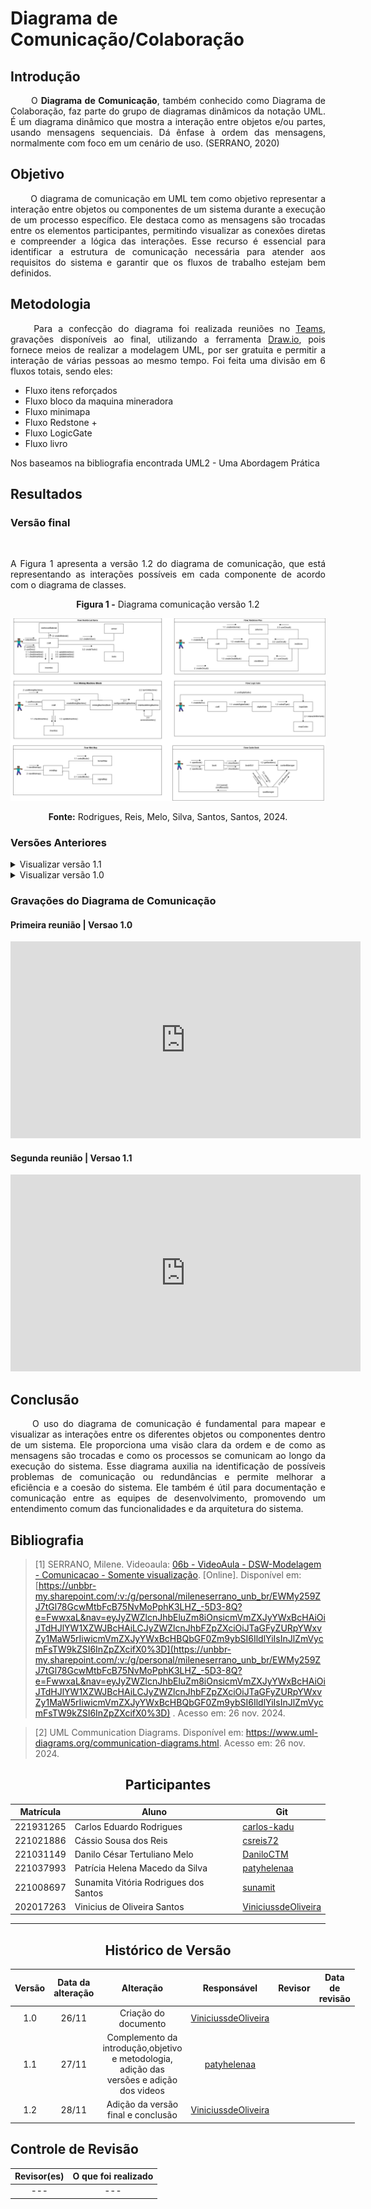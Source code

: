 # Diagrama de Comunicação/Colaboração

## Introdução 
<!--  
- *Apresente o tema do projeto ou estudo;*
- *Busque trazer referências no decorrer do texto;*
- Destaque a relevância do diagrama ou abordagem para a área de aplicação.
- Mencione brevemente os principais aspectos que serão abordados no documento.
-->

<div align="justify">
&emsp;&emsp;
O <b>Diagrama de Comunicação</b>, também conhecido como Diagrama de Colaboração, faz parte do grupo de diagramas dinâmicos da notação UML. É um diagrama dinâmico que mostra a interação entre objetos e/ou partes, usando mensagens sequenciais. Dá ênfase à ordem das mensagens, normalmente com foco em um cenário de uso. (SERRANO, 2020)
 
</div>

## Objetivo
<!--  
- *Declare o que se pretende alcançar com o diagrama em projetos no geral; Busque referenciar!*
- *Declare o que se pretende alcançar com o diagrama para equipe neste contexto;*
- *Destaque os resultados esperados, como soluções para problemas, melhorias no entendimento ou suporte à tomada de decisões.*
-->

<div align="justify">
&emsp;&emsp;
O diagrama de comunicação em UML tem como objetivo representar a interação entre objetos ou componentes de um sistema durante a execução de um processo específico. Ele destaca como as mensagens são trocadas entre os elementos participantes, permitindo visualizar as conexões diretas e compreender a lógica das interações. Esse recurso é essencial para identificar a estrutura de comunicação necessária para atender aos requisitos do sistema e garantir que os fluxos de trabalho estejam bem definidos.
</div>

## Metodologia
<!--  
- *Explique o processo utilizado para desenvolver o trabalho. COMO foi feito?*
- *Descreva as ferramentas, técnicas ou referências utilizadas na construção do diagrama ou solução. Se houver alguma ferramenta específica determinada pela professora, a sugestão é usá-la sendo em qualquer etapa do processo. Podem começar com uma ferramenta que já são familiarizados e depois explorar outras ferramentas.*
- Se desejarem, podem citar os desafios encontrados seguindo a metodologia, propostas de melhoria, etc.
-->

<div align="justify">
&emsp;&emsp;
Para a confecção do diagrama foi realizada reuniões no <a href="https://teams.microsoft.com/">Teams</a>, gravações disponíveis ao final, utilizando a ferramenta <a href="https://app.diagrams.net">Draw.io</a>, pois fornece meios de realizar a modelagem UML, por ser gratuita e permitir a interação de várias pessoas ao mesmo tempo.
Foi feita uma divisão em 6 fluxos totais, sendo eles:

- Fluxo itens reforçados
- Fluxo bloco da maquina mineradora
- Fluxo minimapa
- Fluxo Redstone +
- Fluxo LogicGate
- Fluxo livro

Nos baseamos na bibliografia encontrada UML2 - Uma Abordagem Prática

</div>

## Resultados
<!--  
- *Apresente o produto final, como o diagrama ou solução desenvolvida.* 
- *Desenvolva ao menos um parágrafo referenciando a figura*
- *Adicione "Figura 1 - Título da Figura/Quadro/Tabela" acima e "Fonte: " abaixo dela*
- Destaque os pontos principais ou insights obtidos durante o processo.
- *APRESENTE AS VERSÕES DO DIAGRAMA!! Podem usar o formato abaixo para poluir menos a página*
-->
### Versão final

<div align="justify">

&emsp;&emsp;

A Figura 1 apresenta a versão 1.2 do diagrama de comunicação, que está representando as interações possíveis em cada componente de acordo com o diagrama de classes.

<center><b>Figura 1 -</b> Diagrama comunicação versão 1.2</center>

![Versao 1.0](https://raw.githubusercontent.com/UnBArqDsw2024-2/2024.2_G1_Logic_Thinkering_Entrega_02/refs/heads/main/assets/DiagramaComunicacao/comunicacaoV3.png)

<center><b>Fonte:</b> Rodrigues, Reis, Melo, Silva, Santos, Santos, 2024.</center>

</div>

### Versões Anteriores

<details>
<summary>Visualizar versão 1.1</summary>

### Versão 1.1

<!-- Aqui documente as mudanças de uma versão para a outra -->
A Figura 2 apresenta a versão 1.1 do diagrama de comunicação.

<center><b>Figura 2 -</b> Diagrama comunicação versão 1.1</center>

![Versao 1.1](https://raw.githubusercontent.com/UnBArqDsw2024-2/2024.2_G1_Logic_Thinkering_Entrega_02/refs/heads/main/assets/DiagramaComunicacao/DiagramaComunicacaoV2.png)

<center><b>Fonte:</b> Rodrigues, Melo, Silva 2024.</center>

</details>


<details>
<summary>Visualizar versão 1.0</summary>

### Versão 1.0

<!-- Aqui documente as mudanças de uma versão para a outra -->
A Figura 3 apresenta a versão 1.0 do diagrama de comunicação.

<center><b>Figura 3 -</b> Diagrama comunicação versão 1.0</center>

![Versao 1.0](https://raw.githubusercontent.com/UnBArqDsw2024-2/2024.2_G1_Logic_Thinkering_Entrega_02/refs/heads/main/assets/DiagramaComunicacao/DiagramaComunicacaoV1.png)

<center><b>Fonte:</b> Rodrigues, Reis, Melo, Silva, Santos, Santos, 2024.</center>

</details>


### Gravações do Diagrama de Comunicação

#### Primeira reunião | Versao 1.0 
<iframe width="560" height="315" src="https://www.youtube.com/embed/e51ww0hznWE?si=GYKQxkJgj7HfDFNK" title="YouTube video player" frameborder="0" allow="accelerometer; autoplay; clipboard-write; encrypted-media; gyroscope; picture-in-picture; web-share" referrerpolicy="strict-origin-when-cross-origin" allowfullscreen></iframe>

#### Segunda reunião | Versao 1.1
<iframe width="560" height="315" src="https://www.youtube.com/embed/lCqaTQR7EwQ?si=XqObCQ6m8y8M7Wyr" title="YouTube video player" frameborder="0" allow="accelerometer; autoplay; clipboard-write; encrypted-media; gyroscope; picture-in-picture; web-share" referrerpolicy="strict-origin-when-cross-origin" allowfullscreen></iframe>


## Conclusão
<!--  
-   *Resuma os pontos principais do trabalho.*
-   *Avalie se os objetivos foram alcançados e o impacto do trabalho.*
-   *Apresente perspectivas para melhorias ou trabalhos futuros.*
-->

<div align="justify">
&emsp;&emsp;
O uso do diagrama de comunicação é fundamental para mapear e visualizar as interações entre os diferentes objetos ou componentes dentro de um sistema. Ele proporciona uma visão clara da ordem e de como as mensagens são trocadas e como os processos se comunicam ao longo da execução do sistema. Esse diagrama auxilia na identificação de possíveis problemas de comunicação ou redundâncias e permite melhorar a eficiência e a coesão do sistema. Ele também é útil para documentação e comunicação entre as equipes de desenvolvimento, promovendo um entendimento comum das funcionalidades e da arquitetura do sistema.
</div>

## Bibliografia 

<!-- - *Altere!*-->

> [1] SERRANO, Milene. Videoaula: [06b - VideoAula - DSW-Modelagem - Comunicacao - Somente visualização](https://unbbr-my.sharepoint.com/:v:/g/personal/mileneserrano_unb_br/EWMy259ZJ7tGl78GcwMtbFcB75NvMoPphK3LHZ_-5D3-8Q?e=FwwxaL&nav=eyJyZWZlcnJhbEluZm8iOnsicmVmZXJyYWxBcHAiOiJTdHJlYW1XZWJBcHAiLCJyZWZlcnJhbFZpZXciOiJTaGFyZURpYWxvZy1MaW5rIiwicmVmZXJyYWxBcHBQbGF0Zm9ybSI6IldlYiIsInJlZmVycmFsTW9kZSI6InZpZXcifX0%3D). [Online]. Disponível em: [https://unbbr-my.sharepoint.com/:v:/g/personal/mileneserrano_unb_br/EWMy259ZJ7tGl78GcwMtbFcB75NvMoPphK3LHZ_-5D3-8Q?e=FwwxaL&nav=eyJyZWZlcnJhbEluZm8iOnsicmVmZXJyYWxBcHAiOiJTdHJlYW1XZWJBcHAiLCJyZWZlcnJhbFZpZXciOiJTaGFyZURpYWxvZy1MaW5rIiwicmVmZXJyYWxBcHBQbGF0Zm9ybSI6IldlYiIsInJlZmVycmFsTW9kZSI6InZpZXcifX0%3D](https://unbbr-my.sharepoint.com/:v:/g/personal/mileneserrano_unb_br/EWMy259ZJ7tGl78GcwMtbFcB75NvMoPphK3LHZ_-5D3-8Q?e=FwwxaL&nav=eyJyZWZlcnJhbEluZm8iOnsicmVmZXJyYWxBcHAiOiJTdHJlYW1XZWJBcHAiLCJyZWZlcnJhbFZpZXciOiJTaGFyZURpYWxvZy1MaW5rIiwicmVmZXJyYWxBcHBQbGF0Zm9ybSI6IldlYiIsInJlZmVycmFsTW9kZSI6InZpZXcifX0%3D) . Acesso em: 26 nov. 2024.

> [2] UML Communication Diagrams. Disponível em: https://www.uml-diagrams.org/communication-diagrams.html. Acesso em: 26 nov. 2024.


<center>

## Participantes

</center>

<!-- de preferência: em ordem alfabética, seguindo o exemplo: -->

<div style="margin: 0 auto; width: fit-content;">

| Matrícula | Aluno                                 | Git                                                           |
| --------- | ------------------------------------- | ------------------------------------------------------------- |
| 221931265 | Carlos Eduardo Rodrigues              | [carlos-kadu](https://github.com/carlos-kadu)                 |
| 221021886 | Cássio Sousa dos Reis                 | [csreis72](https://github.com/csreis72)                       |
| 221031149 | Danilo César Tertuliano Melo          | [DaniloCTM](https://github.com/DaniloCTM)                     |
| 221037993 | Patrícia Helena Macedo da Silva       | [patyhelenaa](https://github.com/patyhelenaa)                 |
| 221008697 | Sunamita Vitória Rodrigues dos Santos | [sunamit](https://github.com/sunamit)                         |
| 202017263 | Vinicius de Oliveira Santos           | [ViniciussdeOliveira](https://github.com/ViniciussdeOliveira) |

</div>

---

<center>

## Histórico de Versão

</center>

<!-- Lembre de alterar a data -->

<div style="margin: 0 auto; width: fit-content;">

| Versão | Data da alteração |            Alteração            |                  Responsável                  |                      Revisor                       | Data de revisão |
| :----: | :---------------: | :-----------------------------: | :-------------------------------------------: | :------------------------------------------------: | :-------------: |
|  1.0   |       26/11       |      Criação do documento       | [ViniciussdeOliveira](https://github.com/ViniciussdeOliveira)  |
|  1.1   |       27/11       |      Complemento da introdução,objetivo e metodologia, adição das versões e adição dos videos       | [patyhelenaa](https://github.com/patyhelenaa)  |       
|  1.2   |       28/11       |      Adição da versão final e conclusão       | [ViniciussdeOliveira](https://github.com/ViniciussdeOliveira)  |

</div>

## Controle de Revisão

|                        Revisor(es)                        |                                             O que foi realizado                                             |
|:---------------------------------------------------------:|:-----------------------------------------------------------------------------------------------------------:|
| --- | --- |